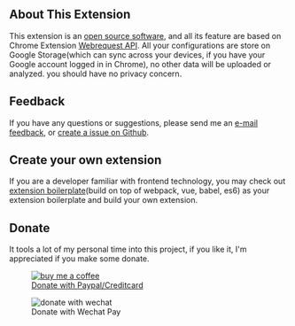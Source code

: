 ## About This Extension
This extension is an [open source software](https://github.com/evecalm/MyWebrequest), and all its feature are based on Chrome Extension [Webrequest API](https://developer.chrome.com/extensions/webRequest). All your configurations are store on Google Storage(which can sync across your devices, if you have your Google account logged in in Chrome), no other data will be uploaded or analyzed. you should have no privacy concern.

## Feedback
If you have any questions or suggestions, please send me an [e-mail feedback](mailto:evecalm@live.com?subject=My%20Webrequest%20Feedback), or [create a issue on Github](https://github.com/evecalm/MyWebrequest/issues/new).

## Create your own extension
If you are a developer familiar with frontend technology, you may check out [extension boilerplate](https://github.com/evecalm/extension-boilerplate)(build on top of webpack, vue, babel, es6) as your extension boilerplate and build your own extension.

## Donate
It tools a lot of my personal time into this project, if you like it, I'm appreciated if you make some donate.
<div class="donate">

<a class="donate-item" href="https://www.buymeacoffee.com/evecalm" target="_blank">
    <figure>
        <img alt="buy me a coffee" src="/static/donate/buymeacoffee.jpg">
        <figcaption>Donate with Paypal/Creditcard</figcaption>
    </figure>
</a>
<figure>
    <img class="wechat-qr" src="/static/donate/wechat-donate.jpg" alt="donate with wechat">
    <figcaption>Donate with Wechat Pay</figcaption>
</figure>
</div>
